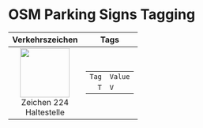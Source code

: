 # OSM Parking Signs Tagging


<table>
    <thead><tr>
            <th style="text-align: center">Verkehrszeichen</th>
            <th style="text-align: center">Tags</th>
    </tr></thead>
    <tbody>
        <tr>
            <td align="center">
                <img src="https://upload.wikimedia.org/wikipedia/commons/a/a6/Zeichen_224_-_Haltestelle%2C_StVO_2017.svg" height="100px"> <br/>
                Zeichen 224 <br/>
                Haltestelle
            </td>
            <td><table>
                <tr><td align="right"><code>Tag</code></td><td><code>Value</code></td></tr>
                <tr><td align="right"><code>T</code></td><td><code>V</code></td></tr>
            </table></td>
        </tr>
    </tbody>
</table>